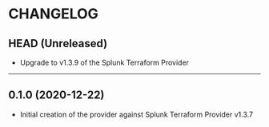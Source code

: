 CHANGELOG
=========

## HEAD (Unreleased)
* Upgrade to v1.3.9 of the Splunk Terraform Provider

---

## 0.1.0 (2020-12-22)
* Initial creation of the provider against Splunk Terraform Provider v1.3.7
